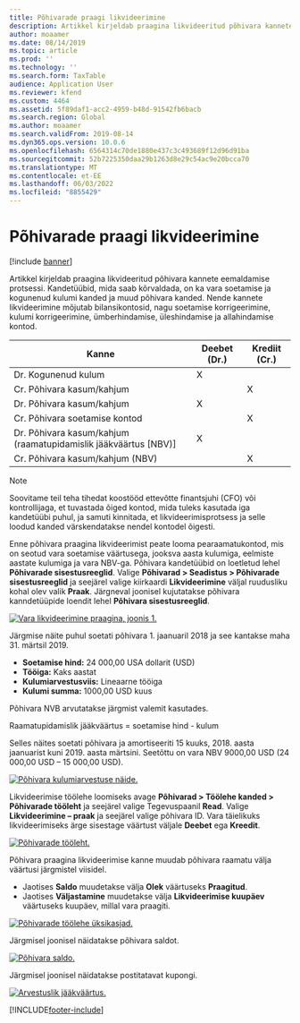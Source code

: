 ```yaml
---
title: Põhivarade praagi likvideerimine
description: Artikkel kirjeldab praagina likvideeritud põhivara kannete eemaldamise protsessi.
author: moaamer
ms.date: 08/14/2019
ms.topic: article
ms.prod: ''
ms.technology: ''
ms.search.form: TaxTable
audience: Application User
ms.reviewer: kfend
ms.custom: 4464
ms.assetid: 5f89daf1-acc2-4959-b48d-91542fb6bacb
ms.search.region: Global
ms.author: moaamer
ms.search.validFrom: 2019-08-14
ms.dyn365.ops.version: 10.0.6
ms.openlocfilehash: 6564314c70de1880e437c3c493689f12d96d91ba
ms.sourcegitcommit: 52b7225350daa29b1263d8e29c54ac9e20bcca70
ms.translationtype: MT
ms.contentlocale: et-EE
ms.lasthandoff: 06/03/2022
ms.locfileid: "8855429"
---
```

# <a name="dispose-of-a-fixed-asset-as-scrap"></a>Põhivarade praagi likvideerimine

[!include [banner](../includes/banner.md)]

Artikkel kirjeldab praagina likvideeritud põhivara kannete eemaldamise protsessi. Kandetüübid, mida saab kõrvaldada, on ka vara soetamise ja kogunenud kulumi kanded ja muud põhivara kanded. Nende kannete likvideerimine mõjutab bilansikontosid, nagu soetamise korrigeerimine, kulumi korrigeerimine, ümberhindamise, üleshindamise ja allahindamise kontod.

| Kanne                                         | Deebet (Dr.) | Krediit (Cr.) |
|-----------------------------------------------------|-------------|--------------|
| Dr. Kogunenud kulum                        | X           |              |
| Cr. Põhivara kasum/kahjum                          |             | X            |
| Dr. Põhivara kasum/kahjum                          | X           |              |
| Cr. Põhivara soetamise kontod                 |             | X            |
| Dr. Põhivara kasum/kahjum (raamatupidamislik jääkväärtus \[NBV)\] | X           |              |
| Cr. Põhivara kasum/kahjum (NBV)                    |             | X            |

> [!NOTE]
> Soovitame teil teha tihedat koostööd ettevõtte finantsjuhi (CFO) või kontrollijaga, et tuvastada õiged kontod, mida tuleks kasutada iga kandetüübi puhul, ja samuti kinnitada, et likvideerimisprotsess ja selle loodud kanded värskendatakse nendel kontodel õigesti.

Enne põhivara praagina likvideerimist peate looma pearaamatukontod, mis on seotud vara soetamise väärtusega, jooksva aasta kulumiga, eelmiste aastate kulumiga ja vara NBV-ga. Põhivara kandetüübid on loetletud lehel **Põhivarade sisestusreeglid**. Valige **Põhivarad \> Seadistus \> Põhivarade sisestusreeglid** ja seejärel valige kiirkaardi **Likvideerimine** väljal ruudusliku kohal olev valik **Praak**. Järgneval joonisel kujutatakse põhivara kanndetüüpide loendit lehel **Põhivara sisestusreeglid**.


[![Vara likvideerimine praagina, joonis 1.](./media/Fixed_asset_Disposal_scrap_scenario_1.png)](./media/Fixed_asset_Disposal_scrap_scenario_1.png)

Järgmise näite puhul soetati põhivara 1. jaanuaril 2018 ja see kantakse maha 31. märtsil 2019.

- **Soetamise hind:** 24 000,00 USA dollarit (USD)
- **Tööiga:** Kaks aastat
- **Kulumiarvestusviis:** Lineaarne tööiga
- **Kulumi summa:** 1000,00 USD kuus

Põhivara NVB arvutatakse järgmist valemit kasutades.

Raamatupidamislik jääkväärtus = soetamise hind - kulum

Selles näites soetati põhivara ja amortiseeriti 15 kuuks, 2018. aasta jaanuarist kuni 2019. aasta märtsini. Seetõttu on vara NBV 9000,00 USD (24 000,00 USD – 15 000,00 USD).

[![Põhivara kulumiarvestuse näide.](./media/Fixed_asset_Disposal_scrap_scenario_2.png)](./media/Fixed_asset_Disposal_scrap_scenario_2.png)


Likvideerimise töölehe loomiseks avage **Põhivarad \> Töölehe kanded \> Põhivarade tööleht** ja seejärel valige Tegevuspaanil **Read**. Valige **Likvideerimine – praak** ja seejärel valige põhivara ID. Vara täielikuks likvideerimiseks ärge sisestage väärtust väljale **Deebet** ega **Kreedit**.

[![Põhivarade tööleht.](./media/Fixed_asset_Disposal_scrap_scenario_3.png)](./media/Fixed_asset_Disposal_scrap_scenario_3.png)

Põhivara praagina likvideerimise kanne muudab põhivara raamatu välja väärtusi järgmistel viisidel.

- Jaotises **Saldo** muudetakse välja **Olek** väärtuseks **Praagitud**.
- Jaotises **Väljastamine** muudetakse välja **Likvideerimise kuupäev** väärtuseks kuupäev, millal vara praagiti.

[![Põhivarade töölehe üksikasjad.](./media/Fixed_asset_Disposal_scrap_scenario_4.png)](./media/Fixed_asset_Disposal_scrap_scenario_4.png)

Järgmisel joonisel näidatakse põhivara saldot.

[![Põhivara saldo.](./media/Fixed_asset_Disposal_scrap_scenario_5.png)](./media/Fixed_asset_Disposal_scrap_scenario_5.png)

Järgmisel joonisel näidatakse postitatavat kupongi.

[![Arvestuslik jääkväärtus.](./media/Fixed_asset_Disposal_scrap_scenario_6.png)](./media/Fixed_asset_Disposal_scrap_scenario_6.png)


[!INCLUDE[footer-include](../../includes/footer-banner.md)]
